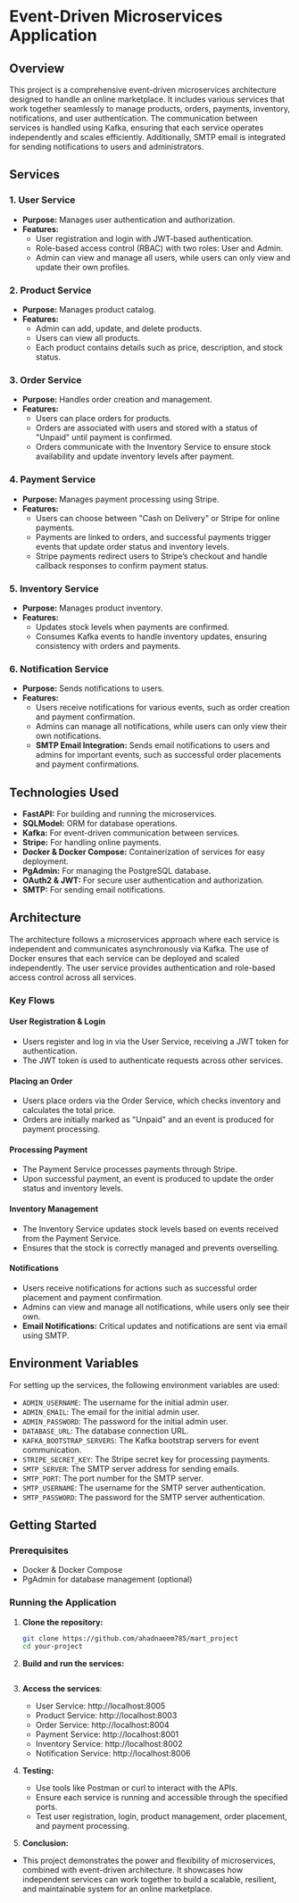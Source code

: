 # Event-Driven Microservices Application

## Overview

This project is a comprehensive event-driven microservices architecture designed to handle an online marketplace. It includes various services that work together seamlessly to manage products, orders, payments, inventory, notifications, and user authentication. The communication between services is handled using Kafka, ensuring that each service operates independently and scales efficiently. Additionally, SMTP email is integrated for sending notifications to users and administrators.

## Services

### 1. User Service
- **Purpose:** Manages user authentication and authorization.
- **Features:**
  - User registration and login with JWT-based authentication.
  - Role-based access control (RBAC) with two roles: User and Admin.
  - Admin can view and manage all users, while users can only view and update their own profiles.

### 2. Product Service
- **Purpose:** Manages product catalog.
- **Features:**
  - Admin can add, update, and delete products.
  - Users can view all products.
  - Each product contains details such as price, description, and stock status.

### 3. Order Service
- **Purpose:** Handles order creation and management.
- **Features:**
  - Users can place orders for products.
  - Orders are associated with users and stored with a status of "Unpaid" until payment is confirmed.
  - Orders communicate with the Inventory Service to ensure stock availability and update inventory levels after payment.

### 4. Payment Service
- **Purpose:** Manages payment processing using Stripe.
- **Features:**
  - Users can choose between "Cash on Delivery" or Stripe for online payments.
  - Payments are linked to orders, and successful payments trigger events that update order status and inventory levels.
  - Stripe payments redirect users to Stripe’s checkout and handle callback responses to confirm payment status.

### 5. Inventory Service
- **Purpose:** Manages product inventory.
- **Features:**
  - Updates stock levels when payments are confirmed.
  - Consumes Kafka events to handle inventory updates, ensuring consistency with orders and payments.

### 6. Notification Service
- **Purpose:** Sends notifications to users.
- **Features:**
  - Users receive notifications for various events, such as order creation and payment confirmation.
  - Admins can manage all notifications, while users can only view their own notifications.
  - **SMTP Email Integration:** Sends email notifications to users and admins for important events, such as successful order placements and payment confirmations.

## Technologies Used

- **FastAPI:** For building and running the microservices.
- **SQLModel:** ORM for database operations.
- **Kafka:** For event-driven communication between services.
- **Stripe:** For handling online payments.
- **Docker & Docker Compose:** Containerization of services for easy deployment.
- **PgAdmin:** For managing the PostgreSQL database.
- **OAuth2 & JWT:** For secure user authentication and authorization.
- **SMTP:** For sending email notifications.

## Architecture

The architecture follows a microservices approach where each service is independent and communicates asynchronously via Kafka. The use of Docker ensures that each service can be deployed and scaled independently. The user service provides authentication and role-based access control across all services.

### Key Flows

#### User Registration & Login
- Users register and log in via the User Service, receiving a JWT token for authentication.
- The JWT token is used to authenticate requests across other services.

#### Placing an Order
- Users place orders via the Order Service, which checks inventory and calculates the total price.
- Orders are initially marked as "Unpaid" and an event is produced for payment processing.

#### Processing Payment
- The Payment Service processes payments through Stripe.
- Upon successful payment, an event is produced to update the order status and inventory levels.

#### Inventory Management
- The Inventory Service updates stock levels based on events received from the Payment Service.
- Ensures that the stock is correctly managed and prevents overselling.

#### Notifications
- Users receive notifications for actions such as successful order placement and payment confirmation.
- Admins can view and manage all notifications, while users only see their own.
- **Email Notifications:** Critical updates and notifications are sent via email using SMTP.

## Environment Variables

For setting up the services, the following environment variables are used:

- `ADMIN_USERNAME`: The username for the initial admin user.
- `ADMIN_EMAIL`: The email for the initial admin user.
- `ADMIN_PASSWORD`: The password for the initial admin user.
- `DATABASE_URL`: The database connection URL.
- `KAFKA_BOOTSTRAP_SERVERS`: The Kafka bootstrap servers for event communication.
- `STRIPE_SECRET_KEY`: The Stripe secret key for processing payments.
- `SMTP_SERVER`: The SMTP server address for sending emails.
- `SMTP_PORT`: The port number for the SMTP server.
- `SMTP_USERNAME`: The username for the SMTP server authentication.
- `SMTP_PASSWORD`: The password for the SMTP server authentication.

## Getting Started

### Prerequisites

- Docker & Docker Compose
- PgAdmin for database management (optional)

### Running the Application

1. **Clone the repository:**
   ```bash
   git clone https://github.com/ahadnaeem785/mart_project
   cd your-project

2. **Build and run the services:**
    ```docker-compose up --build

3. **Access the services**:

   - User Service: http://localhost:8005
   - Product Service: http://localhost:8003
   - Order Service: http://localhost:8004
   - Payment Service: http://localhost:8001
   - Inventory Service: http://localhost:8002
   - Notification Service: http://localhost:8006

4. **Testing:**

   - Use tools like Postman or curl to interact with the APIs.
   - Ensure each service is running and accessible through the specified ports.
   - Test user registration, login, product management, order placement, and payment processing. 

5. **Conclusion:**
  - This project demonstrates the power and flexibility of microservices, combined with event-driven architecture. It showcases how independent services can work together to build a scalable, resilient, and maintainable system for an online marketplace.     